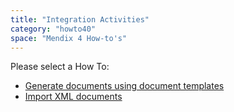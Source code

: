 ```yaml
---
title: "Integration Activities"
category: "howto40"
space: "Mendix 4 How-to's"
---
```

Please select a How To:

*   [Generate documents using document templates](Generate+documents+using+document+templates)
*   [Import XML documents](Import+XML+documents)